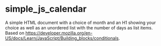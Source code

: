 # simple_js_calendar

A simple HTML document with a choice of month and an H1 showing your choice as well as an unordered list with the number of days as list items.
Based on https://developer.mozilla.org/en-US/docs/Learn/JavaScript/Building_blocks/conditionals.